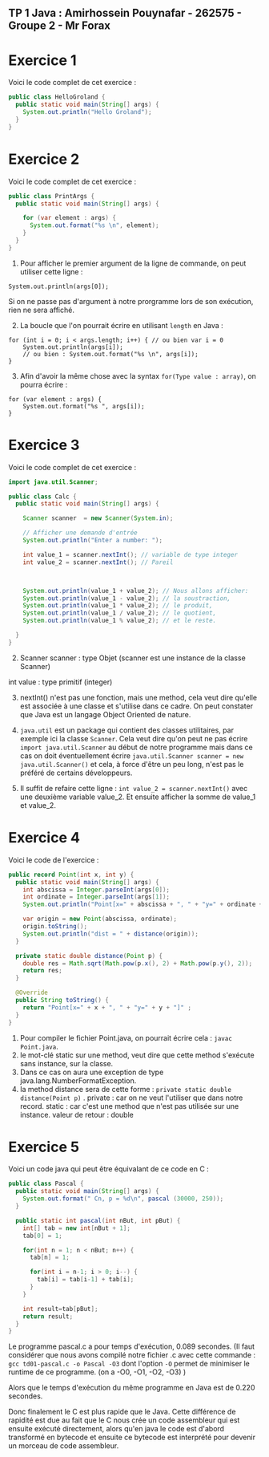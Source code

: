 ## TP 1 Java : Amirhossein Pouynafar - 262575 - Groupe 2 - Mr Forax


# Exercice 1

Voici le code complet de cet exercice :

```java
public class HelloGroland {
  public static void main(String[] args) {
    System.out.println("Hello Groland");
  }
}
```

# Exercice 2

Voici le code complet de cet exercice :

```java
public class PrintArgs {
  public static void main(String[] args) {

    for (var element : args) {
      System.out.format("%s \n", element);
    }      
  }
}
```


1. Pour afficher le premier argument de la ligne de commande, on peut utiliser
cette ligne :
```
System.out.println(args[0]);
```
Si on ne passe pas d'argument à notre prorgramme lors de son exécution,
rien ne sera affiché.

2. La boucle que l'on pourrait écrire en utilisant `length` en Java :
```
for (int i = 0; i < args.length; i++) { // ou bien var i = 0
    System.out.println(args[i]);
    // ou bien : System.out.format("%s \n", args[i]);
}
```

3. Afin d'avoir la même chose avec la syntax `for(Type value : array)`,
on pourra écrire :

```
for (var element : args) {
    System.out.format("%s ", args[i]);
}
```

# Exercice 3

Voici le code complet de cet exercice :

```java
import java.util.Scanner;

public class Calc {
  public static void main(String[] args) {

    Scanner scanner  = new Scanner(System.in);

    // Afficher une demande d'entrée
    System.out.println("Enter a number: ");

    int value_1 = scanner.nextInt(); // variable de type integer
    int value_2 = scanner.nextInt(); // Pareil



    System.out.println(value_1 + value_2); // Nous allons afficher:
    System.out.println(value_1 - value_2); // la soustraction,
    System.out.println(value_1 * value_2); // le produit,
    System.out.println(value_1 / value_2); // le quotient,
    System.out.println(value_1 % value_2); // et le reste.

  }
}
```

2. Scanner scanner : type Objet (scanner est une instance de la classe Scanner)

int value : type primitif (integer)

3. nextInt() n'est pas une fonction, mais une method, cela veut dire qu'elle
est associée à une classe et s'utilise dans ce cadre. On peut constater que
Java est un langage Object Oriented de nature.

4. `java.util` est un package qui contient des classes utilitaires, par exemple
ici la classe `Scanner`.
Cela veut dire qu'on peut ne pas écrire `import java.util.Scanner` au début de
notre programme mais dans ce cas on doit éventuellement écrire
`java.util.Scanner scanner = new java.util.Scanner()` et cela, à force d'être
un peu long, n'est pas le préféré de certains développeurs.

5. Il suffit de refaire cette ligne : `int value_2 = scanner.nextInt()` avec une
 deuxième variable value_2. Et ensuite afficher la somme de value_1 et value_2.


# Exercice 4

Voici le code de l'exercice :

```java
public record Point(int x, int y) {
  public static void main(String[] args) {
    int abscissa = Integer.parseInt(args[0]);
    int ordinate = Integer.parseInt(args[1]);
    System.out.println("Point[x=" + abscissa + ", " + "y=" + ordinate + "]");

    var origin = new Point(abscissa, ordinate);
    origin.toString();
    System.out.println("dist = " + distance(origin));    
  }

  private static double distance(Point p) {
    double res = Math.sqrt(Math.pow(p.x(), 2) + Math.pow(p.y(), 2));
    return res;
  }

  @Override
  public String toString() {
    return "Point[x=" + x + ", " + "y=" + y + "]" ;
  }
}
```

1. Pour compiler le fichier Point.java, on pourrait écrire cela :
`javac Point.java`.
3. le mot-clé static sur une method, veut dire que cette method s'exécute sans
instance, sur la classe.
4. Dans ce cas on aura une exception de type java.lang.NumberFormatException.
6. la method distance sera de cette forme :
`private static double distance(Point p)` .
private : car on ne veut l'utiliser que dans notre record.
static : car c'est une method que n'est pas utilisée sur une instance.
valeur de retour : double



# Exercice 5

Voici un code java qui peut être équivalant de ce code en C :

```java
public class Pascal {
  public static void main(String[] args) {
    System.out.format(" Cn, p = %d\n", pascal (30000, 250));
  }

  public static int pascal(int nBut, int pBut) {
    int[] tab = new int[nBut + 1];
    tab[0] = 1;

    for(int n = 1; n < nBut; n++) {
      tab[n] = 1;

      for(int i = n-1; i > 0; i--) {
        tab[i] = tab[i-1] + tab[i];
      }
    }

    int result=tab[pBut];
    return result;
  }
}
```

Le programme pascal.c a pour temps d'exécution, 0.089 secondes. (Il faut
considérer que nous avons compilé notre fichier .c avec cette commande :
`gcc td01-pascal.c -o Pascal -O3` dont l'option `-O` permet de minimiser le
runtime de ce programme. (on a -O0, -O1, -O2, -O3) )

Alors que le temps d'exécution du même programme en Java est de 0.220 secondes.

Donc finalement le C est plus rapide que le Java.
Cette différence de rapidité est due au fait que le C nous crée un code
assembleur qui est ensuite exécuté directement, alors qu'en java le code est
d'abord transformé en bytecode et ensuite ce bytecode est interprété pour
devenir un morceau de code assembleur.
